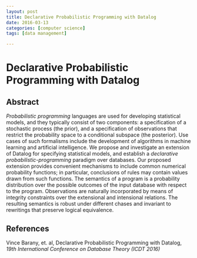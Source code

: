 ```yaml
---
layout: post
title: Declarative Probabilistic Programming with Datalog 
date: 2016-03-13
categories: [computer science]
tags: [data management]

---
```


# Declarative Probabilistic Programming with Datalog

## Abstract

*Probabilistic programming* languages are used for developing statistical models, and they typically consist of two components: a specification of a stochastic process (the prior), and a specification of observations that restrict the probability space to a conditional subspace (the posterior). Use cases of such formalisms include the development of algorithms in machine learning and artificial intelligence. We propose and investigate an extension of Datalog for specifying statistical models, and establish a *declarative probabilistic-programming* paradigm over databases. Our proposed extension provides convenient mechanisms to include common numerical probability functions; in particular, conclusions of rules may contain values drawn from such functions. The semantics of a program is a probability distribution over the possible outcomes of the input database with respect to the program. Observations are naturally incorporated by means of integrity constraints over the extensional and intensional relations. The resulting semantics is robust under different chases and invariant to rewritings that preserve logical equivalence.


## References


Vince Barany, et. al, Declarative Probabilistic Programming with Datalog, *19th International Conference on Database Theory (ICDT 2016)*
